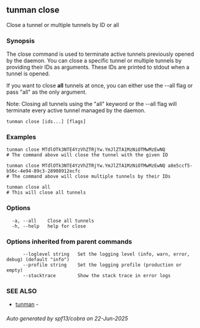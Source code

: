 ## tunman close

Close a tunnel or multiple tunnels by ID or all

### Synopsis

The close command is used to terminate active tunnels previously opened by the daemon.
You can close a specific tunnel or multiple tunnels by providing their IDs as arguments. These IDs are printed to stdout when a tunnel is opened.

If you want to close **all** tunnels at once, you can either use the --all flag or pass "all" as the only argument.

Note: Closing all tunnels using the "all" keyword or the --all flag will terminate every active tunnel managed by the daemon.

```
tunman close [ids...] [flags]
```

### Examples

```
tunman close MTdlOTk3NTE4YzVhZTRjYw.YmJlZTA1MzNiOTMwMzEwNQ
# The command above will close the tunnel with the given ID

tunman close MTdlOTk3NTE4YzVhZTRjYw.YmJlZTA1MzNiOTMwMzEwNQ a8e5ccf5-b56c-4e94-89c3-28908912ecfc
# The command above will close multiple tunnels by their IDs

tunman close all
# This will close all tunnels
```

### Options

```
  -a, --all    Close all tunnels
  -h, --help   help for close
```

### Options inherited from parent commands

```
      --loglevel string   Set the logging level (info, warn, error, debug) (default "info")
      --profile string    Set the logging profile (production or empty)
      --stacktrace        Show the stack trace in error logs
```

### SEE ALSO

* [tunman](tunman.md)	 - 

###### Auto generated by spf13/cobra on 22-Jun-2025
